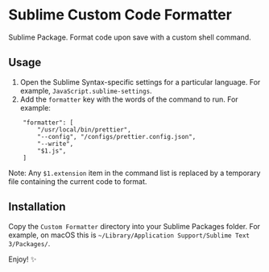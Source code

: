 # Sublime Custom Code Formatter

Sublime Package. Format code upon save with a custom shell command.

## Usage

1. Open the Sublime Syntax-specific settings for a particular language. For example, `JavaScript.sublime-settings`.
2. Add the `formatter` key with the words of the command to run. For example:
```
    "formatter": [
        "/usr/local/bin/prettier",
        "--config", "/configs/prettier.config.json",
        "--write",
        "$1.js",
    ]
```

Note: Any `$1.extension` item in the command list is replaced by a temporary file containing the current code to format.

## Installation

Copy the `Custom Formatter` directory into your Sublime Packages folder. For example, on macOS this is `~/Library/Application Support/Sublime Text 3/Packages/`.

Enjoy! ✨